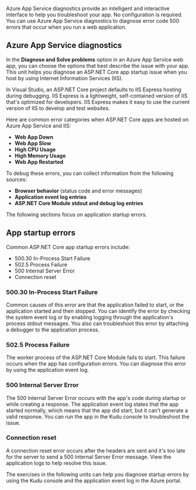 Azure App Service diagnostics provide an intelligent and interactive interface to help you troubleshoot your app. No configuration is required. You can use Azure App Service diagnostics to diagnose error code 500 errors that occur when you run a web application.

## Azure App Service diagnostics

In the **Diagnose and Solve problems** option in an Azure App Service web app, you can choose the options that best describe the issue with your app. This unit helps you diagnose an ASP.NET Core app startup issue when you host by using Internet Information Services (IIS).

In Visual Studio, an ASP.NET Core project defaults to IIS Express hosting during debugging. IIS Express is a lightweight, self-contained version of IIS that's optimized for developers. IIS Express makes it easy to use the current version of IIS to develop and test websites. 

Here are common error categories when ASP.NET Core apps are hosted on Azure App Service and IIS:

- **Web App Down**
- **Web App Slow**
- **High CPU Usage**
- **High Memory Usage**
- **Web App Restarted**

To debug these errors, you can collect information from the following sources:

- **Browser behavior** (status code and error messages)
- **Application event log entries**
- **ASP.NET Core Module stdout and debug log entries**

The following sections focus on application startup errors.

## App startup errors

Common ASP.NET Core app startup errors include:

- 500.30 In-Process Start Failure
- 502.5 Process Failure
- 500 Internal Server Error
- Connection reset

### 500.30 In-Process Start Failure

Common causes of this error are that the application failed to start, or the application started and then stopped. You can identify the error by checking the system event log or by enabling logging through the application's process stdout messages. You also can troubleshoot this error by attaching a debugger to the application process.

### 502.5 Process Failure

The worker process of the ASP.NET Core Module fails to start. This failure occurs when the app has configuration errors. You can diagnose this error by using the application event log.

### 500 Internal Server Error

The 500 Internal Server Error occurs with the app's code during startup or while creating a response. The application event log states that the app started normally, which means that the app did start, but it can't generate a valid response. You can run the app in the Kudu console to troubleshoot the issue.

### Connection reset

A connection reset error occurs after the headers are sent and it's too late for the server to send a 500 Internal Server Error message. View the application logs to help resolve this issue.

The exercises in the following units can help you diagnose startup errors by using the Kudu console and the application event log in the Azure portal.
